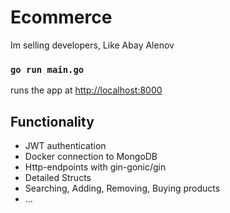 # Ecommerce

Im selling developers, Like Abay Alenov

### `go run main.go`

runs the app at [http://localhost:8000](http://localhost:8000)

## Functionality

- JWT authentication
- Docker connection to MongoDB
- Http-endpoints with gin-gonic/gin
- Detailed Structs
- Searching, Adding, Removing, Buying products
- ...
